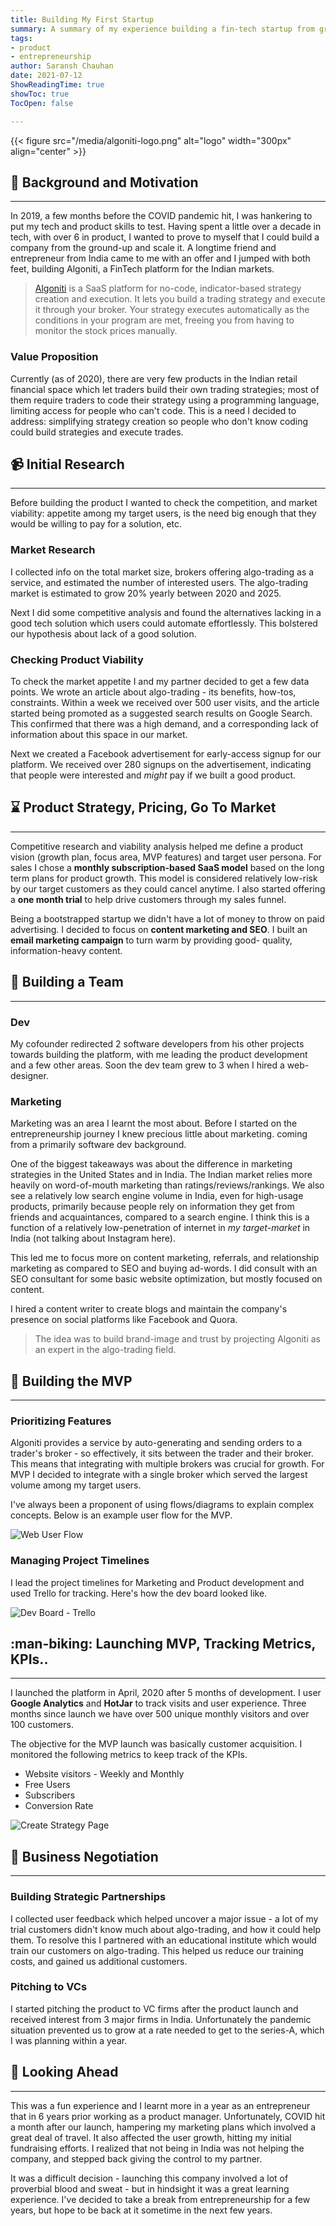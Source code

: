 ```yaml
---
title: Building My First Startup
summary: A summary of my experience building a fin-tech startup from ground-up
tags:
- product
- entrepreneurship
author: Saransh Chauhan
date: 2021-07-12
ShowReadingTime: true
showToc: true
TocOpen: false

---
```

<!-- ![Algoniti](/algoniti-logo.png) -->

{{< figure src="/media/algoniti-logo.png" alt="logo" width="300px" align="center" >}}

## :scroll: Background and Motivation

***

In 2019, a few months before the COVID pandemic hit, I was hankering to put my tech and product skills to test. Having spent a little over a decade in tech, with over 6 in product, I wanted to prove to myself that I could build a company from the ground-up and scale it. A longtime friend and entrepreneur from India came to me with an offer and I jumped with both feet, building Algoniti, a FinTech platform for the Indian markets.

> [Algoniti](https://www.algoniti.com) is a SaaS platform for no-code, indicator-based strategy creation and execution. It lets you build a trading strategy and execute it through your broker. Your strategy executes automatically as the conditions in your program are met, freeing you from having to monitor the stock prices manually.

### Value Proposition

Currently (as of 2020), there are very few products in the Indian retail financial space which let traders build their own trading strategies; most of them require traders to code their strategy using a programming language, limiting access for people who can't code. This is a need I decided to address: simplifying strategy creation so people who don't know coding could build strategies and execute trades.

## :video_camera: Initial Research

***

Before building the product I wanted to check the competition, and market viability: appetite among my target users, is the need big enough that they would be willing to pay for a solution, etc. 

### Market Research

I collected info on the total market size, brokers offering algo-trading as a service, and estimated the number of interested users. The algo-trading market is estimated to grow 20% yearly between 2020 and 2025.

Next I did some competitive analysis and found the alternatives lacking in a good tech solution which users could automate effortlessly. This bolstered our hypothesis about lack of a good solution.

### Checking Product Viability

To check the market appetite I and my partner decided to get a few data points. We wrote an article about algo-trading - its benefits, how-tos, constraints. Within a week we received over 500 user visits, and the article started being promoted as a suggested search results on Google Search. This confirmed that there was a high demand, and a corresponding lack of information about this space in our market.

Next we created a Facebook advertisement for early-access signup for our platform. We received over 280 signups on the advertisement, indicating that people were interested and _might_ pay if we built a good product.

## :hourglass: Product Strategy, Pricing, Go To Market

***

Competitive research and viability analysis helped me define a product vision (growth plan, focus area, MVP features) and target user persona. For sales I chose a **monthly subscription-based SaaS model** based on the long term plans for product growth. This model is considered relatively low-risk by our target customers as they could cancel anytime. I also started offering a **one month trial** to help drive customers through my sales funnel.

Being a bootstrapped startup we didn't have a lot of money to throw on paid advertising. I decided to focus on **content marketing and SEO**. I built an **email marketing campaign** to turn warm by providing good- quality, information-heavy content.

## :ninja: Building a Team

***

### Dev

My cofounder redirected 2 software developers from his other projects towards building the platform, with me leading the product development and a few other areas. Soon the dev team grew to 3 when I hired a web-designer.

### Marketing

Marketing was an area I learnt the most about. Before I started on the entrepreneurship journey I knew precious little about marketing. coming from a primarily software dev background. 

One of the biggest takeaways was about the difference in marketing strategies in the United States and in India. The Indian market relies more heavily on word-of-mouth marketing than ratings/reviews/rankings. We also see a relatively low search engine volume in India, even for high-usage products, primarily because people rely on information they get from friends and acquaintances, compared to a search engine. I think this is a function of a relatively low-penetration of internet in _my target-market_ in India (not talking about Instagram here).

This led me to focus more on content marketing, referrals, and relationship marketing as compared to SEO and buying ad-words. I did consult with an SEO consultant for some basic website optimization, but mostly focused on content. 

I hired a content writer to create blogs and maintain the company's presence on social platforms like Facebook and Quora. 

> The idea was to build brand-image and trust by projecting Algoniti as an expert in the algo-trading field.

## :crystal_ball: Building the MVP

***

### Prioritizing Features

Algoniti provides a service by auto-generating and sending orders to a trader's broker - so  effectively, it sits between the trader and their broker. This means that integrating with multiple brokers was crucial for growth. For MVP I decided to integrate with a single broker which served the largest volume among my target users.

I've always been a proponent of using flows/diagrams to explain complex concepts. Below is an example user flow for the MVP.

![Web User Flow](/algoniti-user-flow.jpg)

### Managing Project Timelines

I lead the project timelines for Marketing and Product development and used Trello for tracking. Here's how the dev board looked like.

![Dev Board - Trello](/algoniti-proj-mgt.png)

## :man-biking: Launching MVP, Tracking Metrics, KPIs..

***

I launched the platform in April, 2020 after 5 months of development. I user **Google Analytics** and **HotJar** to track visits and user experience. Three months since launch we have over 500 unique monthly visitors and over 100 customers.

The objective for the MVP launch was basically customer acquisition. I monitored the following metrics to keep track of the KPIs.

* Website visitors - Weekly and Monthly
* Free Users
* Subscribers
* Conversion Rate

![Create Strategy Page](/algoniti-create-strategy.png)

## :wrestling: Business Negotiation

***

### Building Strategic Partnerships

I collected user feedback which helped uncover a major issue - a lot of my trial customers didn't know much about algo-trading, and how it could help them. To resolve this I partnered with an educational institute which would train our customers on algo-trading. This helped us reduce our training costs, and gained us additional customers.

### Pitching to VCs

I started pitching the product to VC firms after the product launch and received interest from 3 major firms in India. Unfortunately the pandemic situation prevented us to grow at a rate needed to get to the series-A, which I was planning within a year.

## :rocket: Looking Ahead

***

This was a fun experience and I learnt more in a year as an entrepreneur that in 6 years prior working as a product manager. Unfortunately, COVID hit a month after our launch, hampering my marketing plans which involved a great deal of travel. It also affected the user growth, hitting my initial fundraising efforts. I realized that not being in India was not helping the company, and stepped back giving the control to my partner.

It was a difficult decision - launching this company involved a lot of proverbial blood and sweat - but in hindsight it was a great learning experience. I've decided to take a break from entrepreneurship for a few years, but hope to be back at it sometime in the next few years.